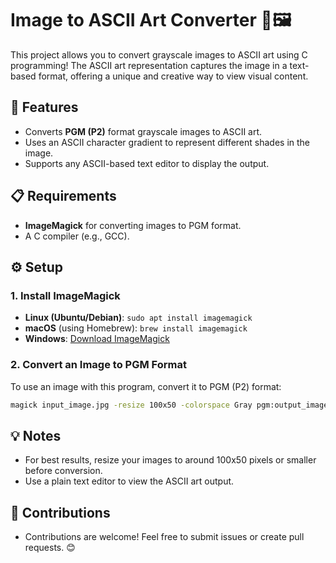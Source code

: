 # Image to ASCII Art Converter 🎨🖼️

This project allows you to convert grayscale images to ASCII art using C programming! The ASCII art representation captures the image in a text-based format, offering a unique and creative way to view visual content.

## 🚀 Features

- Converts **PGM (P2)** format grayscale images to ASCII art.
- Uses an ASCII character gradient to represent different shades in the image.
- Supports any ASCII-based text editor to display the output.

## 📋 Requirements

- **ImageMagick** for converting images to PGM format.
- A C compiler (e.g., GCC).

## ⚙️ Setup

### 1. Install ImageMagick
- **Linux (Ubuntu/Debian)**: `sudo apt install imagemagick`
- **macOS** (using Homebrew): `brew install imagemagick`
- **Windows**: [Download ImageMagick](https://imagemagick.org/script/download.php#windows)

### 2. Convert an Image to PGM Format
To use an image with this program, convert it to PGM (P2) format:

```bash
magick input_image.jpg -resize 100x50 -colorspace Gray pgm:output_image.pgm
```

## 💡 Notes
- For best results, resize your images to around 100x50 pixels or smaller before conversion.
- Use a plain text editor to view the ASCII art output.


## 🎉 Contributions
- Contributions are welcome! Feel free to submit issues or create pull requests. 😊
